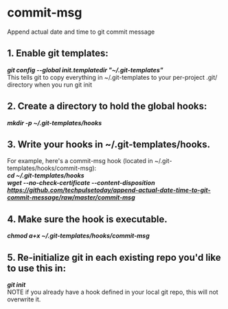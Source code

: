 # commit-msg
Append actual date and time to git commit message

## 1. Enable git templates:
**_git config --global init.templatedir "~/.git-templates"_**  
This tells git to copy everything in ~/.git-templates to your per-project .git/ directory when you run git init

## 2. Create a directory to hold the global hooks:
**_mkdir -p ~/.git-templates/hooks_**

## 3. Write your hooks in ~/.git-templates/hooks.
For example, here's a commit-msg hook (located in ~/.git-templates/hooks/commit-msg):  
**_cd ~/.git-templates/hooks_**  
**_wget --no-check-certificate --content-disposition https://github.com/techpulsetoday/append-actual-date-time-to-git-commit-message/raw/master/commit-msg_**

## 4. Make sure the hook is executable.
**_chmod a+x ~/.git-templates/hooks/commit-msg_**

## 5. Re-initialize git in each existing repo you'd like to use this in:
**_git init_**  
NOTE if you already have a hook defined in your local git repo, this will not overwrite it.
